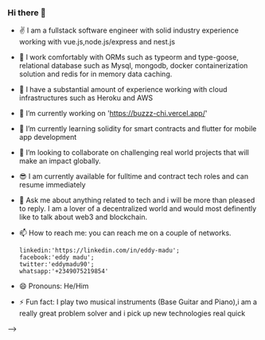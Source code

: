 ### Hi there 👋
- ✌ I am a fullstack software engineer with solid industry experience working with vue.js,node.js/express and nest.js
- 👐 I work comfortably with ORMs such as typeorm and type-goose, relational database such as Mysql, mongodb, docker containerization solution and redis for  in memory  data caching.
- 💭 I have a substantial amount of experience working with cloud infrastructures such as Heroku and AWS
- 🔭 I’m currently working on 'https://buzzz-chi.vercel.app/'
- 🌱 I’m currently learning solidity for smart contracts and flutter for mobile app development
- 👯 I’m looking to collaborate on challenging real world projects that will make an impact globally.
- 😎 I am currently available for fulltime and contract tech roles and can resume immediately
- 💬 Ask me about anything related to tech and i will be more than pleased to reply.
     I am a lover of a decentralized world and would most definently like to talk about web3 and blockchain.
- 📫 How to reach me: you can reach me on a couple of networks.

      linkedin:'https://linkedin.com/in/eddy-madu';
      facebook:'eddy madu';
      twitter:'eddymadu90';
      whatsapp:'+2349075219854'
  
- 😄 Pronouns: He/Him
- ⚡ Fun fact: I play two musical instruments (Base Guitar and Piano),i am a really great  problem solver  and i pick up new technologies real quick
                
-->
